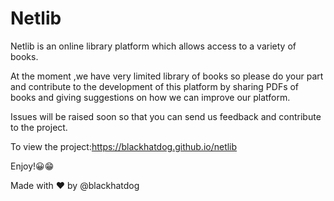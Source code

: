 # Netlib

Netlib is an online library platform which allows access to 
a variety of books.

At the moment ,we have very limited library of books so please do your part and contribute 
to the development of this platform by sharing PDFs of books and giving suggestions on how we can improve our platform.

Issues will be raised soon so that you can send us feedback and contribute to the project.

To view the project:https://blackhatdog.github.io/netlib

Enjoy!😀😁

Made with ❤ by @blackhatdog


